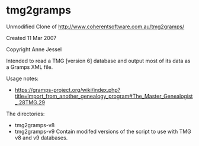 tmg2gramps
==========

Unmodified Clone of http://www.coherentsoftware.com.au/tmg2gramps/

Created 11 Mar 2007

Copyright Anne Jessel

Intended to read a TMG [version 6] database and output most of its data as a Gramps XML file.


Usage notes:
* https://gramps-project.org/wiki/index.php?title=Import_from_another_genealogy_program#The_Master_Genealogist_.28TMG.29

The directories:
* tmg2gramps-v8
* tmg2gramps-v9
Contain modifed versions of the script to use with TMG v8 and v9 databases.
